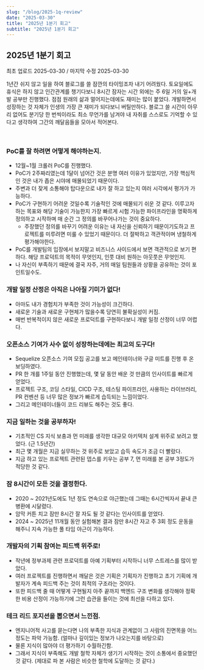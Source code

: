 ```yaml
---
slug: "/blog/2025-1q-review"
date: "2025-03-30"
title: "2025년 1분기 회고"
subtitle: "2025년 1분기 회고"
---
```


## **2025년 1분기 회고**

<p class="text-time">최초 업로드 2025-03-30 / 마지막 수정 2025-03-30</p>

1년간 쉬지 않고 일을 하여 블로그를 쓸 잠깐의 타이밍조차 내기 어려웠다. 토요일에도 휴식은 하지 않고 인간관계를 챙기다보니 8시간 잠자는 시간 외에는 주 6일 거의 일+개발 공부만 진행했다.
점점 원래의 삶과 멀어지는데에도 재미는 많이 붙었다. 개발하면서 성장하는 것 자체가 인생의 가장 큰 재미가 되다보니 버틸만하다. 블로그 쓸 시간이 아무리 없어도 분기당 한 번씩이라도 최소
무언가를 남겨야 내 자취를 스스로도 기억할 수 있다고 생각하여 그간의 깨달음들을 모아서 적어본다.

<br/>

### **PoC를 잘 하려면 어떻게 해야하는지.**

- 12월~1월 크롤러 PoC를 진행했다.
- PoC가 2주짜리였는데 1달이 넘어간 것은 분명 여러 이유가 있었지만, 가장 핵심적인 것은 내가 좁은 시야에 매몰되었기 때문이다.
- 주변과 더 잦게 소통해야 탑다운으로 내가 잘 하고 있는지 여러 시각에서 평가가 가능하다.
- PoC가 구현하기 어려운 것일수록 기술적인 것에 매몰되기 쉬운 것 같다. 이루고자 하는 목표와 해당 기술이 가능한지 가장 빠르게 시험 가능한 파이프라인을 명확하게 정의하고 시작하며 매 순간 그 정의를 바꾸어나가는 것이 중요하다.
  - 주장했던 정의를 바꾸기 어려운 이유는 내 자신을 신뢰하기 때문이기도하고 프로젝트를 미루려면 미룰 수 있었기 때문이다. 더 절박하고 객관적이며 냉철하게 평가해야한다.
- PoC를 개발팀의 입장에서 보지말고 비즈니스 사이드에서 보면 객관적으로 보기 편하다. 해당 프로덕트의 목적이 무엇인지, 인풋 대비 원하는 아웃풋은 무엇인지.
- 나 자신이 부족하기 때문에 결국 자주, 거의 매일 팀원들과 상황을 공유하는 것이 포인트일수도.

### **개발 일정 산정은 아직은 나아질 기미가 없다!**

- 아마도 내가 경험치가 부족한 것이 가능성이 크긴하다.
- 새로운 기술과 새로운 구현체가 많을수록 당연히 불확실성이 커짐.
- 매번 반복적이지 않은 새로운 프로덕트를 구현하다보니 개발 일정 산정이 너무 어렵다.

### **오픈소스 기여가 사수 없이 성장하는데에는 최고의 도구다!**

- Sequelize 오픈소스 기여 모집 공고를 보고 메인테이너와 구글 미트를 진행 후 온보딩하였다.
- PR 한 개를 1주일 동안 진행했는데, 몇 달 동안 배운 것 만큼의 인사이트를 빠르게 얻었다.
- 프로젝트 구조, 코딩 스타일, CICD 구조, 테스팅 파이프라인, 사용하는 라이브러리, PR 컨벤션 등 너무 많은 정보가 빠르게 습득되는 느낌이었다.
- 그리고 메인테이너들이 코드 리뷰도 해주는 것도 좋다.

### **지금 일하는 것을 공부하자!**

- 기초적인 CS 지식 보충과 먼 미래를 생각한 대규모 아키텍처 설계 위주로 보려고 했었다. (근 1.5년간)
- 최근 몇 개월은 지금 실무하는 것 위주로 보았고 습득 속도가 조금 더 빨랐다.
- 지금 하고 있는 프로젝트 관련된 뎁스를 키우는 공부 7, 먼 미래를 본 공부 3정도가 적당한 것 같다.

### **잠 8시간이 모든 것을 결정한다.**

- 2020 ~ 2021년도에도 1년 정도 연속으로 야근했는데 그때는 6시간씩자서 끝내 큰 병환에 시달렸다.
- 암막 커튼 치고 잠만 8시간 잘 자도 될 것 같다는 인사이트를 얻었다.
- 2024 ~ 2025년 11개월 동안 실험해본 결과 잠만 8시간 자고 주 3회 정도 운동을 해주니 지속 가능한 풀 타임 야근이 가능하다.

### **개발자의 기획 참여는 피드백 위주로!**

- 작년에 정부과제 관련 프로덕트를 아예 기획부터 시작하니 너무 스트레스를 많이 받았다.
- 여러 프로젝트를 진행하면서 깨달은 것은 기획은 기획자가 진행하고 초기 기획에 개발자가 계속 피드백 주는 것이 최적의 구조라는 것이다.
- 또한 피드백 줄 때 어떻게 구현될지 아주 끝까지 백엔드 구조 변화를 생각해야 정확한 비용 산정이 가능하기에 그런 습관을 들이는 것에 최선을 다하고 있다.

### **테크 리드 포지션을 뽑으면서 느낀점.**

- 엔지니어적 사고를 묻는다면 나의 부족한 지식과 관계없이 그 사람의 진면목을 어느정도는 파악 가능함. (얼마나 깊이있는 정보가 나오는지를 바탕으로)
- 물론 지식이 많아야 더 평가하기 수월하긴함.
- 그래서 지식이 부족해도 개발 철학 자체가 생기기 시작하는 것이 소통에서 중요했던 것 같다. (제대로 파 본 사람은 비슷한 철학에 도달하는 것 같다.)
